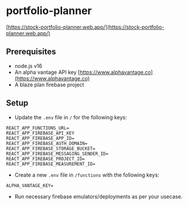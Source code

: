 # portfolio-planner

[https://stock-portfolio-planner.web.app/](https://stock-portfolio-planner.web.app/)

## Prerequisites

- node.js v16
- An alpha vantage API key [https://www.alphavantage.co](https://www.alphavantage.co)
- A blaze plan firebase project

## Setup

- Update the `.env` file in `/` for the following keys:

```
REACT_APP_FUNCTIONS_URL=
REACT_APP_FIREBASE_API_KEY
REACT_APP_FIREBASE_APP_ID=
REACT_APP_FIREBASE_AUTH_DOMAIN=
REACT_APP_FIREBASE_STORAGE_BUCKET=
REACT_APP_FIREBASE_MESSAGING_SENDER_ID=
REACT_APP_FIREBASE_PROJECT_ID=
REACT_APP_FIREBASE_MEASUREMENT_ID=
```

- Create a new `.env` file in `/functions` with the following keys:

```
ALPHA_VANTAGE_KEY=
```

- Run necessary firebase emulators/deployments as per your usecase.
